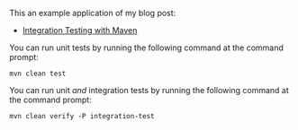 This an example application of my blog post:

* [Integration Testing with Maven](http://www.petrikainulainen.net/programming/maven/integration-testing-with-maven/)

You can run unit tests by running the following command at the command prompt:

    mvn clean test

You can run unit _and_ integration tests by running the following command at the command prompt:

    mvn clean verify -P integration-test
    